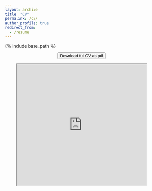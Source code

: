 ```yaml
---
layout: archive
title: "CV"
permalink: /cv/
author_profile: true
redirect_from:
  - /resume
---
```


{% include base_path %}

<p align="center">
  <button onclick="https://drive.google.com/file/d/1-BEdhrowe43OyS2Xym4WbE9JM1LG3YlX/view?usp=sharing">Download full CV as pdf</button>
</p>

<div style="text-align: center"> 
  <iframe src="https://drive.google.com/file/d/1-BEdhrowe43OyS2Xym4WbE9JM1LG3YlX/preview" width="85%" height="400px"></iframe>
</div>
